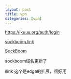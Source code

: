 ```yaml
---
layout: post
title: vpn
categories: [vpn]
---
```




https://ikuuu.org/auth/login

[sockboom.link](https://sockboom.link/user/)

[SockBoom](https://sockboom.buzz/user/)

sockboom域名更新了

ilink	这个是edge的扩展，很好用